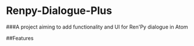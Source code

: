 # Renpy-Dialogue-Plus

###A project aiming to add functionality and UI for Ren'Py dialogue in Atom

##Features
